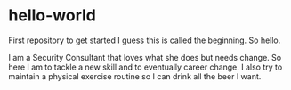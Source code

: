# hello-world
First repository to get started
I guess this is called the beginning. So hello.

I am a Security Consultant that loves what she does but needs change.
So here I am to tackle a new skill and to eventually career change.
I also try to maintain a physical exercise routine so I can drink all the beer I want.
